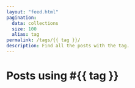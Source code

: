 ```yaml
---
layout: "feed.html"
pagination:
  data: collections
  size: 100
  alias: tag
permalink: /tags/{{ tag }}/
description: Find all the posts with the tag.
---
```


# Posts using <span class="tag bg-base-300 hover:bg-primary rounded-xl py-1 px-3">#{{ tag }}</span>
